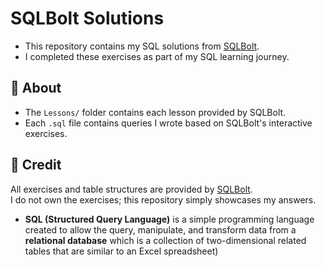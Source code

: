 # SQLBolt Solutions
- This repository contains my SQL solutions from [SQLBolt](https://sqlbolt.com/).  
- I completed these exercises as part of my SQL learning journey.

## 📌 About
- The `Lessons/` folder contains each lesson provided by SQLBolt.
- Each `.sql` file contains queries I wrote based on SQLBolt's interactive exercises.

## 📖 Credit
All exercises and table structures are provided by [SQLBolt](https://sqlbolt.com/).  
I do not own the exercises; this repository simply showcases my answers.


- **SQL (Structured Query Language)** is a simple programming language created to allow the query, manipulate, and transform data from a **relational database** which is a collection of two-dimensional related tables that are similar to an Excel spreadsheet)
